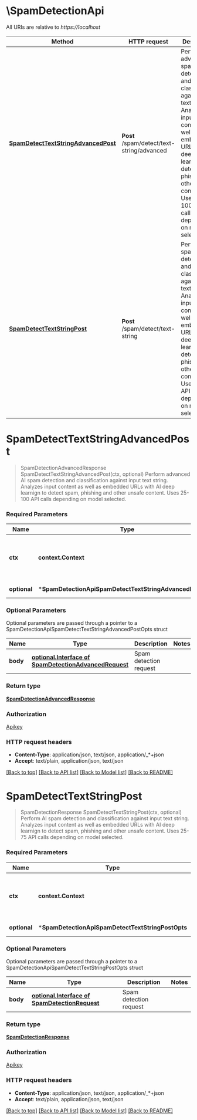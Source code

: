 # \SpamDetectionApi

All URIs are relative to *https://localhost*

Method | HTTP request | Description
------------- | ------------- | -------------
[**SpamDetectTextStringAdvancedPost**](SpamDetectionApi.md#SpamDetectTextStringAdvancedPost) | **Post** /spam/detect/text-string/advanced | Perform advanced AI spam detection and classification against input text string.  Analyzes input content as well as embedded URLs with AI deep learnign to detect spam, phishing and other unsafe content.  Uses 25-100 API calls depending on model selected.
[**SpamDetectTextStringPost**](SpamDetectionApi.md#SpamDetectTextStringPost) | **Post** /spam/detect/text-string | Perform AI spam detection and classification against input text string.  Analyzes input content as well as embedded URLs with AI deep learnign to detect spam, phishing and other unsafe content.  Uses 25-75 API calls depending on model selected.


# **SpamDetectTextStringAdvancedPost**
> SpamDetectionAdvancedResponse SpamDetectTextStringAdvancedPost(ctx, optional)
Perform advanced AI spam detection and classification against input text string.  Analyzes input content as well as embedded URLs with AI deep learnign to detect spam, phishing and other unsafe content.  Uses 25-100 API calls depending on model selected.

### Required Parameters

Name | Type | Description  | Notes
------------- | ------------- | ------------- | -------------
 **ctx** | **context.Context** | context for authentication, logging, cancellation, deadlines, tracing, etc.
 **optional** | ***SpamDetectionApiSpamDetectTextStringAdvancedPostOpts** | optional parameters | nil if no parameters

### Optional Parameters
Optional parameters are passed through a pointer to a SpamDetectionApiSpamDetectTextStringAdvancedPostOpts struct

Name | Type | Description  | Notes
------------- | ------------- | ------------- | -------------
 **body** | [**optional.Interface of SpamDetectionAdvancedRequest**](SpamDetectionAdvancedRequest.md)| Spam detection request | 

### Return type

[**SpamDetectionAdvancedResponse**](SpamDetectionAdvancedResponse.md)

### Authorization

[Apikey](../README.md#Apikey)

### HTTP request headers

 - **Content-Type**: application/json, text/json, application/_*+json
 - **Accept**: text/plain, application/json, text/json

[[Back to top]](#) [[Back to API list]](../README.md#documentation-for-api-endpoints) [[Back to Model list]](../README.md#documentation-for-models) [[Back to README]](../README.md)

# **SpamDetectTextStringPost**
> SpamDetectionResponse SpamDetectTextStringPost(ctx, optional)
Perform AI spam detection and classification against input text string.  Analyzes input content as well as embedded URLs with AI deep learnign to detect spam, phishing and other unsafe content.  Uses 25-75 API calls depending on model selected.

### Required Parameters

Name | Type | Description  | Notes
------------- | ------------- | ------------- | -------------
 **ctx** | **context.Context** | context for authentication, logging, cancellation, deadlines, tracing, etc.
 **optional** | ***SpamDetectionApiSpamDetectTextStringPostOpts** | optional parameters | nil if no parameters

### Optional Parameters
Optional parameters are passed through a pointer to a SpamDetectionApiSpamDetectTextStringPostOpts struct

Name | Type | Description  | Notes
------------- | ------------- | ------------- | -------------
 **body** | [**optional.Interface of SpamDetectionRequest**](SpamDetectionRequest.md)| Spam detection request | 

### Return type

[**SpamDetectionResponse**](SpamDetectionResponse.md)

### Authorization

[Apikey](../README.md#Apikey)

### HTTP request headers

 - **Content-Type**: application/json, text/json, application/_*+json
 - **Accept**: text/plain, application/json, text/json

[[Back to top]](#) [[Back to API list]](../README.md#documentation-for-api-endpoints) [[Back to Model list]](../README.md#documentation-for-models) [[Back to README]](../README.md)

